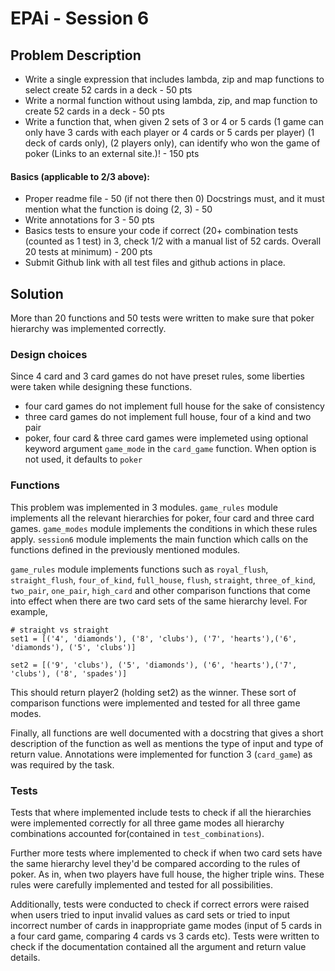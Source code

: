 # EPAi - Session 6
## Problem Description

* Write a single expression that includes lambda, zip and map functions to select create 52 cards in a deck - 50 pts
* Write a normal function without using lambda, zip, and map function to create 52 cards in a deck - 50 pts
* Write a function that, when given 2 sets of 3 or 4 or 5 cards (1 game can only have 3 cards with each player or 4 cards or 5 cards per player) (1 deck of cards only), (2 players only), can identify who won the game of poker (Links to an external site.)! - 150 pts

#### Basics (applicable to 2/3 above):

* Proper readme file - 50 (if not there then 0)
Docstrings must, and it must mention what the function is doing (2, 3) - 50
* Write annotations for 3 - 50 pts
* Basics tests to ensure your code if correct (20+ combination tests (counted as 1 test) in 3, check 1/2 with a manual list of 52 cards. Overall 20 tests at minimum) - 200 pts
* Submit Github link with all test files and github actions in place. 

## Solution
More than 20 functions and 50 tests were written to make sure that poker hierarchy was implemented correctly. 

### Design choices
Since 4 card and 3 card games do not have preset rules, some liberties were taken while designing these functions. 

* four card games do not implement full house for the sake of consistency
* three card games do not implement full house, four of a kind and two pair
* poker, four card & three card games were implemeted using optional keyword argument ```game_mode``` in the ```card_game``` function. When option is not used, it defaults to ```poker```

### Functions
This problem was implemented in 3 modules. ```game_rules``` module implements all the relevant hierarchies for poker, four card and three card games. ```game_modes``` module implements the conditions in which these rules apply. ```session6``` module implements the main function which calls on the functions defined in the previously mentioned modules. 

```game_rules``` module implements functions such as ```royal_flush```, ```straight_flush```, ```four_of_kind```, ```full_house```, ```flush```, ```straight```, ```three_of_kind```, ```two_pair```, ```one_pair```, ```high_card``` and other comparison functions that come into effect when there are two card sets of the same hierarchy level. For example,

```
# straight vs straight
set1 = [('4', 'diamonds'), ('8', 'clubs'), ('7', 'hearts'),('6', 'diamonds'), ('5', 'clubs')]

set2 = [('9', 'clubs'), ('5', 'diamonds'), ('6', 'hearts'),('7', 'clubs'), ('8', 'spades')]

```
This should return player2 (holding set2) as the winner. These sort of comparison functions were implemented and tested for all three game modes.

Finally, all functions are well documented with a docstring that gives a short description of the function as well as mentions the type of input and type of return value. Annotations were implemented for function 3 (```card_game```) as was required by the task. 

### Tests
Tests that where implemented include tests to check if all the hierarchies were implemented correctly for all three game modes all hierarchy combinations accounted for(contained in ```test_combinations```). 

Further more tests where implemented to check if when two card sets have the same hierarchy level they'd be compared according to the rules of poker. As in, when two players have full house, the higher triple wins. These rules were carefully implemented and tested for all possibilities. 

Additionally, tests were conducted to check if correct errors were raised when users tried to input invalid values as card sets or tried to input incorrect number of cards in inappropriate game modes (input of 5 cards in a four card game, comparing 4 cards vs 3 cards etc). Tests were written to check if the documentation contained all the argument and return value details. 



